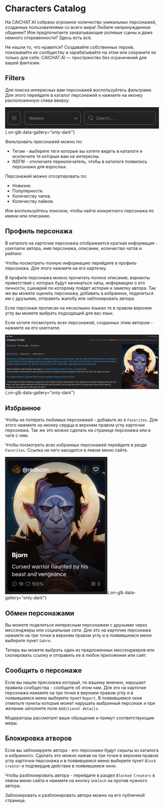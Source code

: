 # Characters Catalog

На CAICHAT.AI собрано огромное количество уникальных персонажей, созданных пользователями со всего мира! Любите непринужденное общение? Или предпочитаете захватывающие ролевые сцены и даже немного откровенности? Здесь есть всё.

Не нашли то, что нравится? Создавайте собственных героев, показывайте их сообществу и зарабатывайте на этом или сохраните их только для себя. CAICHAT.AI — пространство без ограничений для вашей фантазии.

## Filters

Для поиска интересных вам персонажей воспользуйтесь фильтрами. Для этого перейдите в каталог персонажей и нажмите на иконку расположенную слева вверху.

![](assets/image/filters.png){.on-glb data-gallery="only-dark"}

Фильтровать пресонажей можно по:

- Тегам - выберите теги которые вы хотите видеть в каталоге и исключите те которые вам не интересны.
- NSFW - отключите переключатель, чтобы в каталоге появились персонажи для взрослых.

Персонажей можно отсортировать по:

- Новизне.
- Популярности.
- Количеству чатов.
- Количеству лайков.

Или воспользуйтесь поиском, чтобы найти конкретного персонажа по имени или описанию.

## Профиль персонажа

В каталоге на карточке персонажа отображается краткая информация - username автора, имя персонажа, описание, количество чатов и рейтинг.

Чтобы посмотреть полную информацию перейдите в профиль персонажа. Для этого нажмите на его карточку.

В профиле персонажа можно прочитать полное описание, варианты приветствий с которых будут начинаться чаты, информацию о его личности, сценарий по которому пойдет история и заметку автора. Так же вы можете оценить персонажа, добавить в избранное, поделиться им с друзьями, отправить жалобу или заблокировать автора.

Если персонаж прописан на нескольких языках то в правом верхнем углу вы можете выбрать подходящий для вас язык.

Если хотите посмотреть всех персонажей, созданных этим автором - нажмите на его username.

![](assets/image/character-profile.png){.on-glb data-gallery="only-dark"}

## Избранное

Чтобы не потерять любимых персонажей - добавьте их в `Favorites`. Для этого нажмите на иконку сердца в верхнем правом углу карточки персонажа. Так же это можно сделать на странице персонажа или в чате с ним.

Чтобы посмотреть всех избранных персонажей перейдите в разде `Favorites`. Ссылка на него находится в левом меню сайта.

![](assets/image/favorites.png){.on-glb data-gallery="only-dark"}

## Обмен персонажами

Вы можете поделиться интересным персонажем с друзьями через мессенджеры или социальные сети. Для это на карточке персонажа нажмите на три точки в верхнем правом углу и в появившемся меню выберите пункт `Sahre`.

Теперь вы можете выбрать один из предложенных мессенджеров или скопировать ссылку и отправить ее в любое приложение или сайт.

## Сообщить о персонаже

Если вы нашли пресонажа который, по вашему мнению, нарушает правила сообщества - сообщите об этом нам. Для это на карточке персонажа нажмите на три точки в верхнем правом углу и в появившемся меню выберите пункт `Report`. В появившемся окне отметьте пункты которые может нарушать выбранный персонаж и при желании заполните поле `Additional details`.

Модераторы рассмотрят ваше обращение и примут соответствующие меры.

## Блокировка атворов

Если вы заблокируете автора - его персонажи будут скрыты из каталога и избранного. Сделать это можно нажав на три точки в верхнем правом углу карточки персонажа и в появившемся меню выберите пункт `Block creator` и подтвердив действие в появившемся окне.

Чтобы разблокировать автора - перейдите в раздел `Blocked Creators` в левом меню сайта и нажмите на кнопку `Unblock` на против нужного автора.

Заблокировать и разблокировать автора можно на его публичной странице.